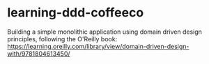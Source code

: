 # learning-ddd-coffeeco
Building a simple monolithic application using domain driven design principles, following the O'Reilly book: https://learning.oreilly.com/library/view/domain-driven-design-with/9781804613450/
